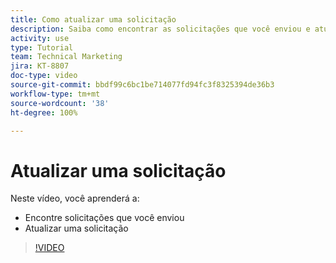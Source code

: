 ```yaml
---
title: Como atualizar uma solicitação
description: Saiba como encontrar as solicitações que você enviou e atualizá-las.
activity: use
type: Tutorial
team: Technical Marketing
jira: KT-8807
doc-type: video
source-git-commit: bbdf99c6bc1be714077fd94fc3f8325394de36b3
workflow-type: tm+mt
source-wordcount: '38'
ht-degree: 100%

---
```


# Atualizar uma solicitação

Neste vídeo, você aprenderá a:

* Encontre solicitações que você enviou
* Atualizar uma solicitação

>[!VIDEO](https://video.tv.adobe.com/v/336091/?quality=12&learn=on&enablevpops=1)

<!--
Guide
Update a work request
-->
